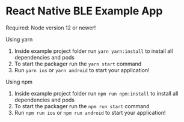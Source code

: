 # React Native BLE Example App

Required: Node version 12 or newer!

Using yarn
1. Inside example project folder run `yarn yarn:install` to install all dependencies and pods
2. To start the packager run the `yarn start` command
3. Run `yarn ios` or `yarn android` to start your application!

Using npm
1. Inside example project folder run `npm run npm:install` to install all dependencies and pods
2. To start the packager run the `npm run start` command
3. Run `npm run ios` or `npm run android` to start your application!
